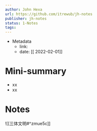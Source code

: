 ```yaml
---
author: John Hexa
url: https://github.com/itrewub/jh-notes
publisher: jh-notes
status: 1-Notes
tags: 
---
```

- Metadata
	- link: 
	- date: [[ 2022-02-01]]
# Mini-summary
- xx
- xx
# Notes
![[三体文明#^zmue5c]]
